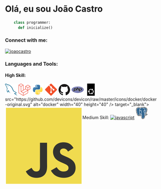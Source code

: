# Olá, eu sou João Castro 


```python
    class programmer:
      def inicialize()
```

<p align="left">
    <h3 align="left">Connect with me:</h3>
<a href="https://linkedin.com/in/joaocastro125" target="_blank"><img align="center" src="https://github.com/marcodotcastro/marcodotcastro/blob/master/linkedin.png?raw=true" alt="joaocastro" height="30" width="40" /></a>   

<h3 align="left">Languages and Tools:</h3>
    <p align="left">    
	       <h4 align="left">High Skill:</h4>
        <a href="https://stackshare.io/mysql" target="_blank"><img src="https://github.com/devicons/devicon/raw/master/icons/mysql/mysql-original.svg" alt="oracle" width="40" height="40" /></a>
      <a href="https://stackshare.io/laravel" target="_blank"><img src="https://github.com/devicons/devicon/raw/master/icons/laravel/laravel-original.svg" alt="laravel" width="40" height="40" /></a>
        <a href="https://stackshare.io/javascript"
	 <a href="https://stackshare.io/python" target="_blank"><img src="https://github.com/devicons/devicon/raw/master/icons/python/python-original.svg" alt="java" width="40" height="40" /></a>
       <a href="https://stackshare.io/git" target="_blank"><img src="https://github.com/devicons/devicon/raw/master/icons/git/git-original.svg" alt="git" width="40" height="40" /></a>
        <a href="https://stackshare.io/github" target="_blank"><img src="https://github.com/devicons/devicon/raw/master/icons/github/github-original.svg" alt="github" width="40" height="40" /></a>
	  <a href="https://stackshare.io/php" target="_blank"><img src="https://github.com/devicons/devicon/raw/master/icons/php/php-original.svg" alt="php" width="40" height="40" /></a>
     <a href="https://stackshare.io/ubuntu" target="_blank"><img src="https://github.com/devicons/devicon/raw/master/icons/ubuntu/ubuntu-plain.svg" alt="java" width="40" height="40" /></a>
     src="https://github.com/devicons/devicon/raw/master/icons/docker/docker-original.svg" alt="docker" width="40" height="40" /></a>
         target="_blank"><img src="https://github.com/devicons/devicon/raw/master/icons/javascript/javascript-original.svg"
            <h4 align="left">Medium Skill:</h4>
     <a></a>
        <a href="https://stackshare.io/docker" target="_blank"><img  alt="javascript" width="40" height="40" /></a>
	<a href="https://stackshare.io/postgresql" target="_blank"><img src="https://github.com/devicons/devicon/raw/master/icons/postgresql/postgresql-original.svg" alt="postgresql" width="40" height="40" /></a>
        








  
